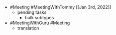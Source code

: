 - #Meeting #MeetingWIthTommy [[Jan 3rd, 2022]]
	- pending tasks
		- bulk subtypes
- #MeetingWithGuru #Meeting
	- translation